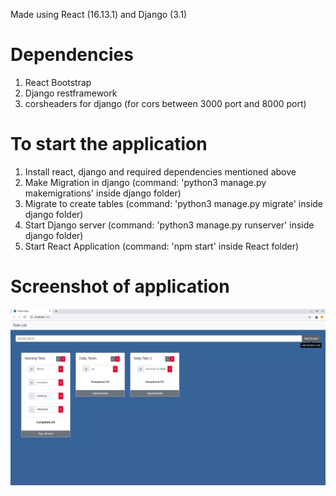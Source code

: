 Made using React (16.13.1) and Django (3.1)

# Dependencies
1) React Bootstrap
2) Django restframework
3) corsheaders for django (for cors between 3000 port and 8000 port)

# To start the application
1) Install react, django and required dependencies mentioned above
2) Make Migration in django (command: 'python3 manage.py makemigrations' inside django folder)
3) Migrate to create tables (command: 'python3 manage.py migrate' inside django folder)
4) Start Django server (command: 'python3 manage.py runserver' inside django folder)
5) Start React Application (command: 'npm start' inside React folder)

# Screenshot of application
![](https://github.com/logaprakash/todo-app/blob/master/app_screenshot.png)
